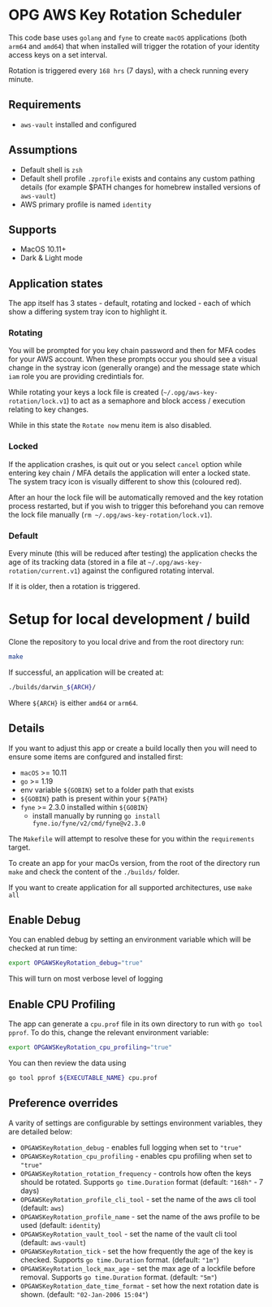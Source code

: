 # OPG AWS Key Rotation Scheduler

This code base uses `golang` and `fyne` to create `macOS` applications (both `arm64` and `amd64`) that when installed will trigger the rotation of your identity access keys on a set interval.

Rotation is triggered every `168 hrs` (7 days), with a check running every minute. 

## Requirements

- `aws-vault` installed and configured

## Assumptions

- Default shell is `zsh`
- Default shell profile `.zprofile` exists and contains any custom pathing details (for example $PATH changes for homebrew installed versions of `aws-vault`)
- AWS primary profile is named `identity`

## Supports

- MacOS 10.11+
- Dark & Light mode

## Application states

The app itself has 3 states - default, rotating and locked - each of which show a differing system tray icon to highlight it.

### Rotating

You will be prompted for you key chain password and then for MFA codes for your AWS account. When these prompts occur you should see a visual change in the systray icon (generally orange) and the message state which `iam` role you are providing credintials for.

While rotating your keys a lock file is created (`~/.opg/aws-key-rotation/lock.v1`) to act as a semaphore and block access / execution relating to key changes. 

While in this state the `Rotate now` menu item is also disabled.

### Locked

If the application crashes, is quit out or you select `cancel` option while entering key chain / MFA details the application will enter a locked state. The system tracy icon is visually different to show this (coloured red). 

After an hour the lock file will be automatically removed and the key rotation process restarted, but if you wish to trigger this beforehand you can remove the lock file manually (`rm ~/.opg/aws-key-rotation/lock.v1`).

### Default

Every minute (this will be reduced after testing) the application checks the age of its tracking data (stored in a file at `~/.opg/aws-key-rotation/current.v1`) against the configured rotating interval.

If it is older, then a rotation is triggered.


# Setup for local development / build

Clone the repository to you local drive and from the root directory run:
```sh
make
```

If successful, an application will be created at:
```sh
./builds/darwin_${ARCH}/
```
Where `${ARCH}` is either `amd64` or `arm64`.

## Details

If you want to adjust this app or create a build locally then you will need to ensure some items are confgured and installed first:

- `macOS` >= 10.11
- `go` >= 1.19
- env variable `${GOBIN}` set to a folder path that exists
- `${GOBIN}` path is present within your `${PATH}`
- `fyne` >= 2.3.0 installed within `${GOBIN}` 
  - install manually by running  `go install fyne.io/fyne/v2/cmd/fyne@v2.3.0`

The `Makefile` will attempt to resolve these for you within the `requirements` target.

To create an app for your macOs version, from the root of the directory run `make` and check the content of the `./builds/` folder.

If you want to create application for all supported architectures, use `make all`


## Enable Debug

You can enabled debug by setting an environment variable which will be checked at run time:

```sh
export OPGAWSKeyRotation_debug="true"
```

This will turn on most verbose level of logging

## Enable CPU Profiling

The app can generate a `cpu.prof` file in its own directory to run with `go tool pprof`. To do this, change the relevant environment variable:

```sh
export OPGAWSKeyRotation_cpu_profiling="true"
```

You can then review the data using 

```sh
go tool pprof ${EXECUTABLE_NAME} cpu.prof
```

## Preference overrides

A varity of settings are configurable by settings environment variables, they are detailed below:

- `OPGAWSKeyRotation_debug` - enables full logging when set to `"true"`
- `OPGAWSKeyRotation_cpu_profiling` - enables cpu profiling when set to `"true"`
- `OPGAWSKeyRotation_rotation_frequency` - controls how often the keys should be rotated. Supports `go time.Duration` format (default: `"168h"` - 7 days)
- `OPGAWSKeyRotation_profile_cli_tool` - set the name of the aws cli tool (default: `aws`)
- `OPGAWSKeyRotation_profile_name` - set the name of the aws profile to be used (default: `identity`)
- `OPGAWSKeyRotation_vault_tool` - set the name of the vault cli tool (default: `aws-vault`)
- `OPGAWSKeyRotation_tick` - set the how frequently the age of the key is checked. Supports `go time.Duration` format. (default: `"1m"`)
- `OPGAWSKeyRotation_lock_max_age` - set the max age of a lockfile before removal. Supports `go time.Duration` format. (default: `"5m"`)
- `OPGAWSKeyRotation_date_time_format` - set how the next rotation date is shown. (default: `"02-Jan-2006 15:04"`)

